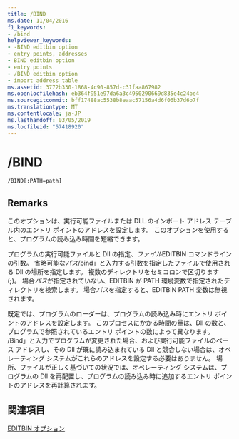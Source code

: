 ```yaml
---
title: /BIND
ms.date: 11/04/2016
f1_keywords:
- /bind
helpviewer_keywords:
- -BIND editbin option
- entry points, addresses
- BIND editbin option
- entry points
- /BIND editbin option
- import address table
ms.assetid: 3772b330-1868-4c90-857d-c31faa867982
ms.openlocfilehash: eb364f951e97da6a3c4950290669d835e4c24be4
ms.sourcegitcommit: bff17488ac5538b8eaac57156a4d6f06b37d6b7f
ms.translationtype: MT
ms.contentlocale: ja-JP
ms.lasthandoff: 03/05/2019
ms.locfileid: "57418920"
---
```

# <a name="bind"></a>/BIND

```
/BIND[:PATH=path]
```

## <a name="remarks"></a>Remarks

このオプションは、実行可能ファイルまたは DLL のインポート アドレス テーブル内のエントリ ポイントのアドレスを設定します。 このオプションを使用すると、プログラムの読み込み時間を短縮できます。

プログラムの実行可能ファイルと Dll の指定、*ファイル*EDITBIN コマンドラインの引数。 省略可能な*パス*/bind」と入力する引数を指定したファイルで使用される Dll の場所を指定します。 複数のディレクトリをセミコロンで区切ります (**;**)。 場合*パス*が指定されていない、EDITBIN が PATH 環境変数で指定されたディレクトリを検索します。 場合*パス*を指定すると、EDITBIN PATH 変数は無視されます。

既定では、プログラムのローダーは、プログラムの読み込み時にエントリ ポイントのアドレスを設定します。 このプロセスにかかる時間の量は、Dll の数と、プログラムで参照されているエントリ ポイントの数によって異なります。 /Bind」と入力でプログラムが変更された場合、および実行可能ファイルのベース アドレスし、その Dll が既に読み込まれている Dll と競合しない場合は、オペレーティング システムがこれらのアドレスを設定する必要はありません。 場所、ファイルが正しく基づいての状況では、オペレーティング システムは、プログラムの Dll を再配置し、プログラムの読み込み時に追加するエントリ ポイントのアドレスを再計算されます。

## <a name="see-also"></a>関連項目

[EDITBIN オプション](../../build/reference/editbin-options.md)
